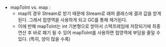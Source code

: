 - mapToInt vs. map :
    - map의 경우 Stream<T>로 받기 때문에 Stream<Integer>로 래퍼 클래스에 결과 값을 받게 된다. 그래서 힙영역을 사용하게 되고 GC를 통해 제거된다.
    - 이에 반해 mapToInt는 int 기본형으로 받아서 스택프레임에 저장되기에 최종 연산 후 바로 폐기 될 수 있어 mapToInt를 사용하면 힙영역에 부담을 줄일 수 있다. (특히, 양이 많을 수록)

